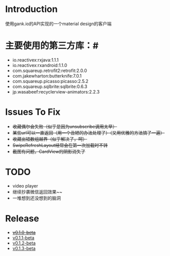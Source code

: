 # Introduction #
使用gank.io的API实现的一个material design的客户端

# 主要使用的第三方库：#
* io.reactivex:rxjava:1.1.1
* io.reactivex:rxandroid:1.1.0
* com.squareup.retrofit2:retrofit:2.0.0
* com.jakewharton:butterknife:7.0.1 
* com.squareup.picasso:picasso:2.5.2
* com.squareup.sqlbrite:sqlbrite:0.6.3
* jp.wasabeef:recyclerview-animators:2.2.3

# Issues To Fix #
* ~~收藏偶尔会失败（似乎是因为unsubscribe调用太早）~~
* ~~某些url可以一直返回（用一个丑陋的办法处理了）（又用优雅的方法搞了一遍）~~
* ~~收藏出错数组越界（似乎解决了，呵）~~
* ~~SwipeRefreshLayout经常会在第一次加载时不转~~
* ~~截图有问题，CardView的阴影消失了~~

# TODO #
* video player
* 继续抄袭微信返回效果~~
* 一堆想到还没想到的脑洞

# Release
* ~~[v0.1.0-beta ]()~~
* [v0.1.1-beta ](https://github.com/nestorm001/Gank.io/releases/download/v0.1.1-beta/nesto.gankio_release_v0.1.1-beta_2016-05-31_nesto.apk)
* [v0.1.2-beta ](https://github.com/nestorm001/Gank.io/releases/download/v0.1.2-beta/nesto.gankio_release_v0.1.2-beta_2016-06-02_nesto.apk)
* [v0.1.3-beta ](https://github.com/nestorm001/Gank.io/releases/download/v0.1.3-beta/nesto.gankio_release_v0.1.3-beta_2016-06-04_nesto.apk)